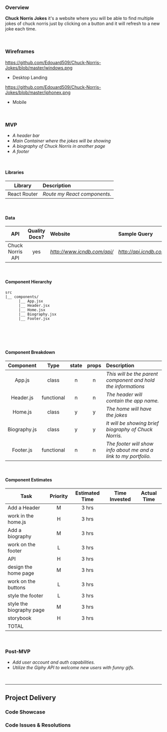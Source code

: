 ### Overview

**Chuck Norris Jokes** it's a website where you will be able to find multiple jokes of chuck norris just by clicking on a button and it will refresh to a new joke each time.

<br>

### Wireframes


https://github.com/Edouard509/Chuck-Norris-Jokes/blob/master/windows.png

- Desktop Landing

https://github.com/Edouard509/Chuck-Norris-Jokes/blob/master/iphonex.png

- Mobile

<br>

### MVP

- _A header bar_
- _Main Container where the jokes will be showing_
- _A biography of Chuck Norris in another page_
- _A footer_


<br>

#### Libraries

|     Library      | Description                                |
| :--------------: | :----------------------------------------- |
|   React Router   | _Route my React components._ |

<br>

#### Data


|    API     | Quality Docs? | Website       | Sample Query                            |
| :--------: | :-----------: | :------------ | :-------------------------------------- |
| Chuck Norris API |      yes      | _http://www.icndb.com/api/_ | _http://api.icndb.com/jokes/random_ |

<br>

#### Component Hierarchy
```
src
|__ components/
      |__ App.jsx
      |__ Header.jsx
      |__ Home.jsx
      |__ Biography.jsx
      |__ Footer.jsx




```

<br>

#### Component Breakdown

|  Component   |    Type    | state | props | Description                                                      |
| :----------: | :--------: | :---: | :---: | :--------------------------------------------------------------- |
|    App.js    | class |   n   |   n   | _This will be the parent component and hold the informations_               |
|  Header.js  | functional |   n   |   n   | _The header will contain the app name._       |
|   Home.js    |   class    |   y   |   y   | _The home will have the jokes_      |
| Biography.js | class |   y   |   y   | _It will be showing brief biography of Chuck Norris._                 |
|    Footer.js    | functional |   n   |   n   | _The footer will show info about me and a link to my portfolio._ |

<br>

#### Component Estimates

| Task                | Priority | Estimated Time | Time Invested | Actual Time |
| ------------------- | :------: | :------------: | :-----------: | :---------: |
| Add a Header    |    M     |     3 hrs      |       |      |
| work in the home.js |    H     |     3 hrs      |       |       |
| Add a biography     |    M     |     3 hrs      |        |     |
| work on the footer |    L     |     3 hrs      |         |       |
| API    |    H     |     3 hrs      |       |       |
| design the home page |    M     |     3 hrs      |          |       |
| work on the buttons    |    L     |     3 hrs      |         |      |
| style the footer |    L     |     3 hrs      |         |       |
| style the biography page    |    M    |     3 hrs      |          |        |
| storybook |    H     |     3 hrs      |         |          |
| TOTAL               |          |          |          |         |

<br>


### Post-MVP

- _Add user account and auth capabilities._
- _Utilize the Giphy API to welcome new users with funny gifs._

<br>

***

## Project Delivery

### Code Showcase

### Code Issues & Resolutions


